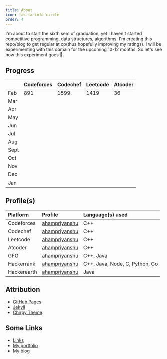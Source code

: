 ```yaml
---
title: About
icon: fas fa-info-circle
order: 4
---
```


I'm about to start the sixth sem of graduation, yet I haven't started competitive programming, data structures, algorithms. I'm creating this repo/blog to get regular at cp(thus hopefully improving my ratings). I will be experimenting with this domain for the upcoming 10-12 months. So let's see how this experiment goes 🤞.

## Progress

|  |  Codeforces | Codechef | Leetcode | Atcoder
|:--|:--|:--|:--|:--
| Feb | 891 | 1599 | 1419 | 36
| Mar |  |  |  |
| Apr |  |  |  |
| May |  |  |  |
| Jun |  |  |  |
| Jul |  |  |  |
| Aug |  |  |  |
| Sept|  |  |  |
| Oct |  |  |  |
| Nov |  |  |  |
| Dec |  |  |  |
| Jan |  |  |  |

## Profile(s)

| Platform |  Profile | Language(s) used
|:--|:--|:--
| Codeforces | [ahampriyanshu](https://codeforces.com/profile/ahampriyanshu) | C++
| Codechef | [ahampriyanshu](https://www.codechef.com/users/ahampriyanshu) | C++
| Leetcode | [ahampriyanshu](https://leetcode.com/ahampriyanshu/) | C++
| Atcoder | [ahampriyanshu](https://atcoder.jp/users/ahampriyanshu) | C++
| GFG | [ahampriyanshu](https://auth.geeksforgeeks.org/user/ahampriyanshu/profile) | C++, Java
| Hackerrank | [ahampriyanshu](https://www.hackerrank.com/ahampriyanshu) | C++, Java, Node, C, Python, Go
| Hackerearth | [ahampriyanshu](https://www.hackerearth.com/@ahampriyanshu) | Java

## Attribution

* [GitHub Pages](https://pages.github.com/)
* [Jekyll](https://jekyllrb.com/)
* [Chirpy Theme](https://github.com/cotes2020/jekyll-theme-chirpy/).

## Some Links

* [Links](https://links.ahampriyanshu.com/)
* [My portfolio](https://ahampriyanshu.com/)
* [My blog](https://ahampriyanshu.com/blog)
